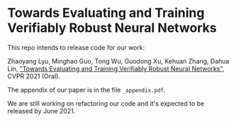 # Towards Evaluating and Training Verifiably Robust Neural Networks
This repo intends to release code for our work: 


Zhaoyang Lyu, Minghao Guo, Tong Wu, Guodong Xu, Kehuan Zhang, Dahua Lin, ["Towards Evaluating and Training Verifiably Robust Neural Networks"](https://arxiv.org/abs/2104.00447), CVPR 2021 (Oral).


The appendix of our paper is in the file `_appendix.pdf`.


We are still working on refactoring our code and it's expected to be released by June 2021.
